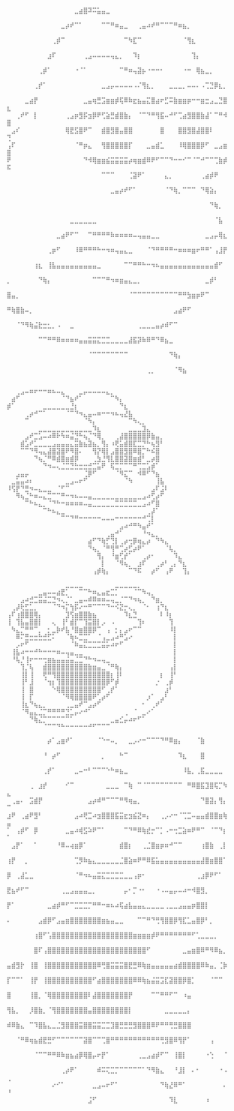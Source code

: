⠀⠀⠀⠀⠀⠀⠀⠀⠀⠀⠀⠀⠀⠀⠀⣀⣴⣿⠽⠭⣥⣤⣀⠀⠀⠀⠀⠀⠀⠀⠀⠀⠀⠀⠀⠀⠀⠀⠀⠀⠀⠀⠀⠀⠀⠀⠀⠀⠀⠀
⠀⠀⠀⠀⠀⠀⠀⠀⠀⠀⠀⠀⣀⡴⠞⠉⠁⠀⠀⠀⠀⠉⠉⠛⠶⣤⣀⠀⠀⢀⣤⠴⠞⠛⠉⠉⠉⠛⠶⣦⡀⠀⠀⠀⠀⠀⠀⠀⠀⠀
⠀⠀⠀⠀⠀⠀⠀⠀⠀⠀⢀⡾⠉⠀⠀⠀⠀⠀⠀⠀⠀⠀⠀⠀⠀⠀⠉⠳⣏⠉⠀⠀⠀⠀⠀⠀⠀⠀⠀⠈⢻⣆⠀⠀⠀⠀⠀⠀⠀⠀
⠀⠀⠀⠀⠀⠀⠀⠀⠀⣰⠏⠀⠀⠀⠀⠀⠀⢀⣠⠤⠤⠤⠤⢤⣄⡀⠀⠀⠹⡆⠀⠀⠀⠀⠀⠀⠀⠀⠀⠀⠀⢹⡄⠀⠀⠀⠀⠀⠀⠀
⠀⠀⠀⠀⠀⠀⠀⢀⡾⠁⠀⠀⠀⠀⠀⠐⠈⠁⠀⠀⠀⠀⠀⠀⠀⠉⠛⠶⢤⣽⡦⠐⠒⠒⠂⠀⠀⠀⠀⠐⠒⠀⢿⣦⣀⡀⠀⠀⠀⠀
⠀⠀⠀⠀⠀⠀⢀⡞⠁⠀⠀⠀⠀⠀⠀⠀⠀⠀⠀⠀⠀⣀⣠⡤⠤⠤⠤⠤⠠⠌⢻⣆⡀⠀⠀⠀⣀⣀⣀⡀⠤⠤⠄⠠⢉⣙⡿⣆⡀⠀
⠀⠀⠀⠀⣀⣴⡟⠀⠀⠀⠀⠀⠀⠀⠀⠀⠀⣀⣤⢶⣛⣩⣶⣶⡾⢯⠿⠷⣖⣦⣤⣍⣿⣴⠖⣋⠭⣷⣶⣶⡶⠒⠒⣶⣒⣠⣀⣙⣿⣆
⠀⠀⢀⠞⠋⠀⡇⠀⠀⠀⠀⠀⠀⢀⣠⡶⣻⡯⣲⡿⠟⢋⣵⣛⣾⣿⣷⡄⠀⠈⠉⠙⠛⢻⣯⠤⠚⠋⢉⣴⣻⣿⣿⣷⣼⠁⠉⠛⠺⣿
⠀⣠⠎⠀⠀⠀⠀⠀⠀⠀⠀⠀⠀⢿⣟⣫⣿⠟⠉⠀⠀⣾⣿⣻⣿⣤⣿⣿⠀⠀⠀⠀⠀⠀⣿⠀⠀⠀⣿⣿⣻⣿⣼⣿⣿⠇⠀⠀⠀⢙
⢠⠏⠀⠀⠀⠀⠀⠀⠀⠀⠀⠀⠀⠀⠀⠈⠛⡶⣄⠀⠀⢻⣿⣿⣿⣿⣿⡏⠀⠀⠀⣀⣤⣾⣁⠀⠀⠀⠸⢿⣿⣿⣿⡿⠋⠀⣀⣠⣶⣿
⠟⠀⠀⠀⠀⠀⠀⠀⠀⠀⠀⠀⠀⠀⠀⠀⠀⠙⠺⢿⣶⣶⣮⣭⣭⣭⣭⡴⢶⣶⣾⠿⠟⠋⠉⠉⠙⠒⠒⠊⠉⠈⠉⠚⠉⠉⢉⣷⡾⠯
⠀⠀⠀⠀⠀⠀⠀⠀⠀⠀⠀⠀⠀⠀⠀⠀⠀⠀⠀⠀⠀⠉⠉⠉⠀⠀⠀⢈⣽⠟⠁⠀⠀⠀⠀⣄⡀⠀⠀⠀⠀⠀⠀⢀⣴⡾⠟⠀⠀⠀
⠀⠀⠀⠀⠀⠀⠀⠀⠀⠀⠀⠀⠀⠀⠀⠀⠀⠀⠀⠀⠀⠀⠀⣀⣤⡴⠞⠋⠁⠀⠀⠀⠀⠀⠀⠈⠙⢷⡀⠉⠉⠉⠀⠙⢿⣵⡄⠀⠀⠀
⠀⠀⠀⠀⠀⠀⠀⠀⠀⠀⠀⠀⠀⠀⠀⠀⠀⠀⠀⠀⠀⠀⠀⠀⠀⠀⠀⠀⠀⠀⠀⠀⠀⠀⠀⠀⠀⠀⠀⠀⠀⠀⠀⠀⠀⠙⢷⡀⠀⠀
⠀⠀⠀⠀⠀⠀⠀⠀⠀⠀⠀⠀⠀⠀⣀⣀⣀⣀⣀⣀⠀⠀⠀⠀⠀⠀⠀⠀⠀⠀⠀⠀⠀⠀⠀⠀⠀⠀⠀⠀⠀⠀⠀⠀⠀⠀⠈⣧⠀⠀
⠀⠀⠀⠀⠀⠀⠀⠀⠀⠀⠀⣀⣴⠟⠋⠉⠀⠀⠉⠛⠛⠛⠛⠷⠶⠶⠶⠶⠤⢤⣤⣤⣀⣀⠀⠀⠀⠀⠀⠀⠀⠀⠀⠀⣀⣠⡤⢿⣆⠀
⠀⠀⠀⠀⠀⠀⠀⠀⠀⢀⡶⠋⠀⠀⠀⠸⠿⠛⠛⠛⠓⠒⠲⠶⢤⣤⣄⣀⠀⠀⠀⠈⠙⠛⠛⠛⠛⠒⠶⠶⠶⣶⠖⠛⠛⠁⢠⣸⡟⠀
⠀⠀⠀⠀⠀⠀⢰⣆⠀⢸⣧⣤⣤⣤⣤⣤⣤⣤⣤⣤⣀⠀⠀⠀⠀⠀⠉⠉⠛⠛⠓⠒⠲⠦⣤⣤⣤⣤⣤⣤⣤⣤⣤⣤⣤⣤⣾⠋⠀⠀
⡀⠀⠀⠀⠀⠀⠀⠙⢷⡄⠀⠀⠀⠀⠀⠀⠀⠀⠀⠉⠉⠉⠛⠲⠶⣶⣤⣄⣀⡀⠀⠀⠀⠀⠀⠀⠀⠀⠀⠀⠀⠀⠀⠀⣀⡾⠃⠀⠀⠀
⣿⣤⡀⠀⠀⠀⠀⠀⠀⠀⠀⠀⠀⠀⠀⠀⠀⠀⠀⠀⠀⠀⠀⠀⠀⠀⠀⠈⠉⠉⠉⠉⠉⠉⠉⠉⠉⠉⠛⠛⣳⣶⡶⠟⠉⠀⠀⠀⠀⠀
⠛⢷⣿⣷⠤⡀⠀⠀⠀⠀⠀⠀⠀⠀⠀⠀⠀⠀⠀⠀⠀⠀⠀⠀⠀⠀⠀⠀⠀⠀⠀⠀⠀⠀⠀⠀⠀⣠⣴⠟⠋⠀⠀⠀⠀⠀⠀⠀⠀⠀
⠀⠀⠈⠙⠻⢷⣬⣗⣒⣂⡀⠠⠀⠀⣀⠀⠀⠀⠀⠀⠀⠀⠀⠀⠀⠀⠀⠀⠀⢀⣀⣀⣀⣤⡴⠾⠋⠉⠀⠀⠀⠀⠀⠀⠀⠀⠀⠀⠀⠀
⠀⠀⠀⠀⠀⠀⠀⠉⠉⠛⠛⠿⠶⠶⠶⠶⣤⣤⣭⣭⣍⣉⣉⣀⣀⣀⣀⣼⣯⡽⠷⠿⠛⠙⠿⣦⣀⠀⠀⠀⠀⠀⠀⠀⠀⠀⠀⠀⠀⠀
⠀⠀⠀⠀⠀⠀⠀⠀⠀⠀⠀⠀⠀⠀⠀⠀⠀⠀⠈⠉⠉⠉⠉⠉⠉⠉⠉⠀⠀⠀⠀⠀⠀⠀⠀⠀⠙⢷⡄⠀⠀⠀⠀⠀⠀⠀⠀⠀⠀⠀
⠀⠀⠀⠀⠀⠀⠀⠀⠀⠀⠀⠀⠀⠀⠀⠀⠀⠀⠀⠀⠀⠀⠀⠀⠀⠀⠀⠀⠀⠀⠀⢀⡀⠀⠀⠀⠀⠈⠻⣦⠀⠀⠀⠀⠀⠀⠀⠀⠀⠀









⠀⠀⢀⣠⠤⠶⠖⠒⠒⠶⠦⠤⣄⠀⠀⠀⣀⡤⠤⠤⠤⠤⣄⡀⠀⠀⠀⠀⠀⠀⠀⠀⠀⠀⠀⠀⠀⠀⠀⠀⠀
⠀⣴⠋⠀⠀⠀⠀⠀⠀⠀⠀⠀⠈⠙⣦⠞⠁⠀⠀⠀⠀⠀⠀⠉⠳⡄⠀⠀⠀⠀⠀⠀⠀⠀⠀⠀⠀⠀⠀⠀⠀
⡾⠁⠀⠀⠀⠀⠀⠀⣀⣀⣀⣀⣀⣀⣘⡆⠀⠀⠀⠀⠀⠀⠀⠀⠀⠙⣆⠀⠀⠀⠀⠀⠀⠀⠀⠀⠀⠀⠀⠀⠀
⠀⠀⠀⠀⢀⡴⠚⠉⠁⠀⠀⠀⠀⠈⠉⠙⠲⣄⣤⠤⠶⠒⠒⠲⠦⢤⣜⣧⠀⠀⠀⠀⠀⠀⠀⠀⠀⠀⠀⠀⠀
⠀⠀⠀⠀⠉⠀⠀⠀⠀⠀⠀⠀⠀⠀⠀⠀⠀⠈⠳⡄⠀⠀⠀⠀⠀⠀⠀⠉⠳⢄⡀⠀⠀⠀⠀⠀⠀⠀⠀⠀⠀
⠀⠀⠀⠀⠀⠀⠀⣀⣀⣀⣀⣀⣀⣀⣀⣀⣀⣀⣀⠹⣆⠀⠀⠀⠀⠀⠀⣀⣀⣀⣹⣄⠀⠀⠀⠀⠀⠀⠀⠀⠀
⠀⠀⠀⠀⣠⠞⣉⣡⠤⠴⠿⠗⠳⠶⣬⣙⠓⢦⡈⠙⢿⡀⠀⠀⢀⣼⣿⣿⣿⣿⣿⡿⣷⣤⡀⠀⠀⠀⠀⠀⠀
⠀⠀⠀⣾⣡⠞⣁⣀⣀⣀⣠⣤⣤⣤⣄⣭⣷⣦⣽⣦⡀⢻⡄⠰⢟⣥⣾⣿⣏⣉⡙⠓⢦⣻⠃⠀⠀⠀⠀⠀⠀
⠀⠀⠀⠉⠉⠙⠻⢤⣄⣼⣿⣽⣿⠟⠻⣿⠄⠀⠀⢻⡝⢿⡇⣠⣿⣿⣻⣿⠿⣿⡉⠓⠮⣿⠀⠀⠀⠀⠀⠀⠀
⠀⠀⠀⠀⠀⠀⠙⢦⡈⠛⠿⣾⣿⣶⣾⡿⠀⠀⠀⢀⣳⣘⢻⣇⣿⣿⣽⣿⣶⣾⠃⣀⡴⣿⠀⠀⠀⠀⠀⠀⠀
⠀⠀⠀⠀⠀⠀⠀⠀⠙⠲⠤⢄⣈⣉⣙⣓⣒⣒⣚⣉⣥⠟⠀⢯⣉⡉⠉⠉⠛⢉⣉⣡⡾⠁⠀⠀⠀⠀⠀⠀⠀
⠀⠀⣠⣤⡤⠀⠀⠀⠀⠀⠀⠀⠀⠀⠀⠀⠀⢈⡿⠋⠀⠀⠀⠀⠈⠻⣍⠉⠀⠺⠿⠋⠙⣦⠀⠀⠀⠀⠀⠀⠀
⠀⣀⣥⣤⠴⠆⠀⠀⠀⠀⠀⠀⠀⣀⣠⠤⠖⠋⠀⠀⠀⠀⠀⠀⠀⠀⠈⠳⠀⠀⠀⠀⠀⢸⣧⠀⠀⠀⠀⠀⠀
⠸⢫⡟⠙⣛⠲⠤⣄⣀⣀⠀⠈⠋⠉⠀⠀⠀⠀⠀⠀⠀⠀⠀⠀⠀⠀⠀⠀⠀⠀⠀⠀⣠⠏⣨⠇⠀⠀⠀⠀⠀
⠀⠀⠻⢦⣈⠓⠶⠤⣄⣉⠉⠉⠛⠒⠲⠦⠤⠤⣤⣀⣀⣀⣀⣀⣀⣀⣀⣀⣀⣀⣠⠴⢋⡴⠋⠀⠀⠀⠀⠀⠀
⠀⠀⠀⠀⠉⠓⠦⣄⡀⠈⠙⠓⠒⠶⠶⠶⠶⠤⣤⣀⣀⣀⣀⣀⣉⣉⣉⣉⣉⣀⣠⠴⠋⣿⠀⠀⠀⠀⠀⠀⠀
⠀⠀⠀⠀⠀⠀⠀⠀⠉⠓⠦⣄⣀⠀⠀⠀⠀⠀⠀⠀⠀⠀⠀⠀⠀⠀⠀⠀⠀⠀⠀⢀⡼⠁⠀⠀⠀⠀⠀⠀⠀
⠀⠀⠀⠀⠀⠀⠀⠀⠀⠀⠀⠀⠉⠉⠙⠛⠒⠒⠒⠒⠒⠤⠤⠤⠒⠒⠒⠒⠒⠒⠚⢉⡇⠀⠀⠀⠀⠀⠀⠀⠀
⠀⠀⠀⠀⠀⠀⠀⠀⠀⠀⠀⠀⠀⠀⠀⠀⠀⠀⠀⠀⠀⠀⠀⠀⠀⣠⠴⠚⠛⠳⣤⠞⠁⠀⠀⠀⠀⠀⠀⠀⠀
⠀⠀⠀⠀⠀⠀⠀⠀⠀⠀⠀⠀⠀⠀⠀⠀⠀⠀⠀⠀⠀⠀⢀⣤⠚⠁⠀⠀⠀⠀⠘⠲⣄⡀⠀⠀⠀⠀⠀⠀⠀
⠀⠀⠀⠀⠀⠀⠀⠀⠀⠀⠀⠀⠀⠀⠀⠀⠀⠀⣴⠋⠙⢷⡋⢙⡇⢀⡴⢒⡿⢶⣄⡴⠀⠙⠳⣄⠀⠀⠀⠀⠀
⠀⠀⠀⠀⠀⠀⠀⠀⠀⠀⠀⠀⠀⠀⠀⠀⠀⠀⠙⢦⡀⠈⠛⢻⠛⢉⡴⣋⡴⠟⠁⠀⠀⠀⠀⠈⢧⡀⠀⠀⠀
⠀⠀⠀⠀⠀⠀⠀⠀⠀⠀⠀⠀⠀⠀⠀⠀⠀⠀⠀⠀⢻⡄⠀⠘⣶⢋⡞⠁⠀⠀⢀⡴⠂⠀⠀⠀⠀⠹⣄⠀⠀
⠀⠀⠀⠀⠀⠀⠀⠀⠀⠀⠀⠀⠀⠀⠀⠀⠀⠀⠀⠀⠀⡇⠀⠀⠈⠻⢦⡀⠀⣰⠏⠀⠀⢀⡴⠃⢀⡄⠙⣆⠀
⠀⠀⠀⠀⠀⠀⠀⠀⠀⠀⠀⠀⠀⠀⠀⠀⠀⠀⠀⢠⡾⢷⡄⠀⠀⠀⠀⠉⠙⠯⠀⠀⡴⠋⠀⢠⠟⠀⠀⢹⡄









⠀⠀⠀⠀⠀⠀⠀⠀⠀⠀⠀⠀⠀⣀⣀⣀⣀⠀⠀⠀⠀⠀⠀⠀⣀⣀⣀⣀⣀⡀⠀⠀⠀⠀⠀⠀⠀⠀
⠀⠀⠀⠀⠀⠀⠀⣀⣤⠤⠤⣴⣟⡁⠀⠀⠉⠉⠓⠶⣄⣤⣖⣉⡁⠀⠀⠀⠈⠉⠳⢤⡀⠀⠀⠀⠀⠀
⠀⠀⠀⣠⠴⣚⣉⣭⣬⣉⣙⠲⢄⡈⠁⣀⣤⠤⠾⠿⠶⠶⠤⢤⣀⡈⠉⠙⠲⢦⡀⠀⠙⣶⡀⠀⠀⠀
⠀⢀⡼⢗⣋⣁⡀⠀⠀⠀⠈⠙⠲⡍⢳⡯⠔⠒⠛⠉⠉⠉⠙⠒⠪⣝⡒⢄⡀⠀⠈⠂⠀⢰⠙⣆⠀⠀
⢠⠏⢰⣿⣿⣿⢿⡄⠀⠀⠀⠀⠀⣹⢫⣶⣿⣿⣷⣦⠀⠀⠀⠀⠀⠀⠹⣆⣙⠀⠀⠀⠀⠀⠇⠸⡆⠀
⢸⠀⢹⣧⣤⣿⣿⡇⠀⠀⢄⠀⢸⠃⣾⡏⠉⢹⣭⣿⡇⡠⠀⠠⠀⠀⠀⠀⠀⢹⠆⠀⠀⠀⠀⠀⢹⠀
⠀⠳⣄⡉⠛⠛⠉⡀⠀⡂⣀⡷⠞⣧⠘⣿⣶⣿⣿⡿⠉⠀⢠⠀⡂⡄⣠⠖⠉⠉⠀⠀⠀⠀⠀⠀⠸⡇
⠀⠀⠿⠍⣛⣒⣒⣓⣚⣋⠅⠀⠀⠈⢷⠦⣉⣉⠁⠀⠈⢠⣀⣠⠴⠛⣡⠔⠀⠀⠀⠀⠀⠀⠀⠀⠀⡇
⠀⠀⡠⠖⠋⠀⠀⠀⠀⠀⠀⠀⠀⠀⠈⠷⣤⣍⣉⣉⣉⣭⡥⠴⠖⠋⠀⠀⠀⠀⠀⠀⠀⠀⠀⠀⠀⡇
⠀⢸⣧⠴⠒⠒⠚⠓⠒⠒⠒⠶⠤⢤⣤⣀⣀⠀⠀⠀⠀⠀⠀⠀⠀⠀⠀⠀⠀⠀⠀⠀⠀⠀⠀⠀⠀⡇
⠀⠘⢧⡘⢸⠖⠒⠒⢒⣶⣦⣤⣤⣬⣤⣈⣉⠙⠓⠲⠤⢤⣀⠀⠀⠀⠀⠀⠀⠀⠀⠀⠀⠀⠀⠀⠀⡇
⠀⠀⠀⢹⡈⢧⠀⠀⣾⣿⣿⣿⣿⣿⣿⣿⣿⣿⣷⣶⣤⣀⠈⠛⢷⡄⠀⠀⠀⠀⠀⠀⠀⠀⠀⠀⢠⡇
⠀⠀⠀⢸⡇⢸⠀⠀⢟⠛⢻⣿⣿⣿⣿⣿⣿⣿⣿⣿⣿⣿⣿⡆⢸⠇⠀⠀⠀⠀⠀⠀⠀⠀⡆⠀⢸⠃
⠀⠀⠀⢸⠃⣸⠀⠀⠈⢲⡆⢹⣿⣿⣿⣿⣿⣿⣿⣿⣿⣿⡿⠋⡾⠀⠀⠀⠀⠀⠀⠀⠀⡐⠀⢀⡾⠀
⠀⠀⠀⢸⠀⣿⠀⠀⠀⠀⠑⢿⣿⣿⣿⣿⣿⣿⣿⣿⣿⠋⢀⡞⠁⠀⠀⠀⠀⠀⠀⠀⠀⠀⠀⣰⠃⠀
⠀⠀⠀⢸⠀⡏⠀⠀⠀⠀⠀⠀⠈⠻⢿⣿⣿⣿⣿⠟⢁⡴⠋⠀⠀⠀⠀⠀⠀⠀⠀⡰⠁⠀⣠⠃⠀⠀
⠀⠀⠀⢸⣆⠙⢦⣄⡀⠀⠀⠀⠀⢀⣀⣤⠞⠉⣠⡴⠋⠀⠀⠀⠀⠀⠀⠀⠀⠀⠂⠀⢀⠞⠁⠀⠀⠀
⠀⠀⠀⠈⠻⣤⣄⣈⡉⠛⠛⠛⠛⣙⣁⡤⠔⠚⠁⠀⠀⠀⠀⠀⠀⠀⢀⠀⠈⠀⣀⠔⠁⠀⠀⠀⠀⠀
⠀⠀⠀⠀⠀⠙⢷⣌⡉⠉⠉⠉⠉⠉⠁⠀⠀⠀⠀⠀⠀⠀⠀⣀⣤⣊⡤⠴⠖⠋⠁⠀⠀⠀⠀⠀⠀⠀
⠀⠀⠀⠀⠀⠀⠀⠀⠈⠉⠉⠙⠓⠒⠒⠒⠒⠒⠚⠋⠉⠉⠉⠀⠀⠀⠀⠀⠀⠀⠀⠀⠀⠀⠀⠀⠀⠀




⠀⠀⠀⠀⠀⠀⠀⠀⠀⡴⠁⣠⣶⠞⠁⠀⠀⠀⠀⠀⠈⠑⠒⠤⡀⠀⠀⣀⡠⠔⠒⠉⠉⠉⠙⠛⠿⣶⡄⠀⠀⠀⠈⣷⠀⠀⠀⠀⠀⠀
⠀⠀⠀⠀⠀⠀⠀⠀⠘⠀⡴⠋⠀⠀⠀⠀⠀⠀⠀⠀⠀⡀⠀⠀⠀⠓⠉⠀⠀⠀⠀⠀⠀⠀⠀⠀⠀⠀⠹⣆⠀⠀⠀⣿⠀⠀⠀⠀⠀⠀
⠀⠀⠀⠀⠀⠀⠀⠀⢀⡞⠁⠀⠀⠀⠀⣀⠤⠒⠃⠉⠉⠉⠑⠓⠶⣦⣀⠀⠀⠀⠀⠀⠀⠀⠀⠀⠀⠀⠀⠸⣧⡀⢀⣯⣀⣀⣀⣀⠀⠀
⠀⠀⠀⠀⠀⢀⠀⣰⡞⠀⠀⠀⠀⠊⠉⠀⠀⠀⠀⠀⠀⠀⣀⣀⣀⠀⠉⢷⠀⠉⠈⠉⠉⠉⠉⠉⠉⠉⠉⠀⠛⠿⣿⣯⣹⣿⢯⡉⠳⣄
⠀⢀⣤⠄⠀⣩⣾⡟⠀⠀⠀⠀⠀⠀⠀⠀⠀⠀⣠⡴⠾⠛⠉⠉⠉⠛⠻⢶⣤⡀⠀⠀⠀⠀⠀⠀⠀⠀⠀⠀⠀⠀⠀⠙⣿⣽⡄⢻⡄⠉
⣰⠟⠀⢀⣴⠟⣻⠃⠀⠀⠀⠀⠀⠀⠀⣠⠴⢟⣉⠴⣲⣿⣿⣿⣯⣭⣖⣲⣮⣝⠶⡄⠀⠀⢀⡠⠔⠒⠈⢉⣉⠤⣤⣤⣾⣿⣿⣶⢷⣤
⠁⠀⢠⡾⠋⠀⡿⠀⠀⠀⠀⠀⠀⣀⣤⠴⢾⣫⠵⠟⠉⠁⠀⠀⠀⠀⠉⠙⠛⠿⢷⣞⡒⠉⡁⠠⠒⢒⣉⣵⠶⠟⠛⠉⠀⠈⠉⠙⡆⠁
⠀⣠⡟⠁⠀⠀⠁⠀⠀⠀⠀⠘⠿⠤⢴⣶⡿⠁⠀⠀⠀⠀⠀⠀⠀⣾⣿⡆⠀⠀⢀⣈⣿⣶⡶⠶⠚⠉⠉⠀⠀⠀⠀⢰⣿⣷⠀⢀⡇⠀
⢰⡟⠀⠀⡀⠀⠀⠀⠀⠀⠀⠀⠀⠀⠀⢉⡻⠷⣦⣄⣀⣀⣀⣀⣀⣈⣿⣵⠶⠟⠛⠿⣯⣥⣤⣤⣤⣤⣤⣤⣤⣤⣤⣼⣿⣶⣿⣿⠁⠀
⡿⠀⢀⣼⣁⣀⠀⠀⠀⠀⠀⠀⠀⠀⠀⠈⠛⠲⠦⣤⣭⣍⣉⣉⣉⣉⣀⣀⢠⡶⠂⠀⠀⠀⠀⠀⠀⠀⠀⠀⠀⠀⢀⣰⡿⠟⠋⠁⠀⠀
⣟⣦⠞⠋⠉⠀⠀⠀⠀⠀⠀⠀⢀⣀⣠⣤⣤⣤⣀⡀⠀⠀⠀⠀⠀⠀⡤⠂⡉⠐⠂⠀⠀⠐⠠⠤⣤⡤⠤⠴⠒⠺⣿⣻⡀⠀⠀⠀⠀⠀
⡟⠁⠀⠀⠀⠀⠀⠀⠀⣀⣴⡾⠛⠋⠉⣉⣉⣉⡉⠛⠛⠒⠶⠦⠴⢯⣴⣧⣤⣤⣄⣀⣀⣀⣀⢀⣀⣀⣠⣤⣤⡶⣿⣿⡇⠀⠀⠀⠀⠀
⠄⠀⠀⠀⠀⠀⠀⣠⣾⡿⠋⣠⣤⣶⣿⣿⣿⣿⣿⣿⣿⣶⣦⣤⣀⣀⠀⠀⠀⠉⠉⠛⠙⢛⢻⣿⣿⡿⢻⣏⣁⣤⣿⡿⠃⡀⠀⠀⠀⠀
⠀⠀⠀⠀⠀⠀⢰⣿⠋⢡⣿⣿⣿⣿⣿⣿⣿⣿⣿⣿⣿⣿⣿⣿⣿⣿⣿⣿⣶⣶⣶⣶⡾⠟⠛⠛⠛⠛⠛⠛⠛⠋⢁⣀⣀⣀⡀⠀⠀⠀
⠀⠀⠀⠀⠀⠀⣿⠏⢠⣿⣿⣿⣿⣿⣿⣿⣿⣿⣿⣿⣿⣿⣿⣿⣿⣿⣿⣿⣿⣿⣿⠋⠀⠀⠀⠀⠀⠀⠀⣀⣤⣶⣿⠿⠛⠻⠿⣦⡀⠀
⣤⣾⣻⡗⠀⢸⣿⠀⢸⣿⣿⣿⣿⣿⣿⣿⣿⣿⣿⣿⠿⢛⣿⣭⣭⣭⣿⣟⣛⠿⢷⣶⣤⣤⣤⣤⣤⣴⣾⣿⣿⣿⣿⠿⠷⣤⡀⢈⡷⠀
⡏⠉⠉⠁⠀⢸⡟⠀⢸⣿⣿⣿⣿⣿⣿⣿⣿⣿⣿⠋⣴⣿⣿⣿⣿⣿⣿⣿⠿⠿⢷⣦⣬⣭⣩⣏⣽⣿⣿⡿⣿⡁⠀⠀⠀⠈⠉⠉⠀⠀
⣿⠀⠀⠀⠀⢸⣿⡀⠈⢿⣿⣿⣿⣿⣿⣿⣿⣿⠇⣼⣿⣿⣿⣿⣿⣿⣿⡟⠀⠀⠀⠀⠉⠉⠛⠛⠋⠉⠀⠰⣤⠀⠀⠀⠀⠀⠀⠀⠀⠀
⢻⣧⡀⠀⠀⡸⣿⣷⡀⠈⢻⣿⣿⣿⣿⣿⣿⣿⣤⣿⣿⣿⣿⣿⣿⣿⣿⡇⠀⠀⠀⠀⠀⠀⠀⣀⣀⣀⣀⣀⡄⠀⠀⠀⠀⠀⠀⠀⠀⠀
⠾⠿⣷⣄⠀⠉⠹⣿⣧⣄⣀⣈⣻⣿⣿⣿⣭⣿⣿⣭⣭⣉⣉⣹⣿⣛⣛⣛⣻⣿⣿⣿⠿⠟⠛⠛⢛⣛⣿⣿⣿⠀⠀⠀⠀⠀⠀⠀⠀⠀
⠀⠀⠈⠛⠿⢶⣦⣾⣟⣛⠋⠉⠉⠉⠉⠉⠉⣽⣿⠉⠉⢉⣿⠛⠛⠛⠛⠛⠛⠛⠛⠛⠛⠛⢛⣻⣿⠿⢻⡟⠁⠀⠀⠀⠀⢠⠀⠀⠀⠀
⠀⠀⠀⠀⠀⠀⠈⠉⠉⠛⠛⠿⠷⣶⣦⣴⡿⢿⣿⡤⠖⡟⠁⠀⠀⠀⠀⠀⠀⢀⣀⣠⣴⡾⠋⠉⠀⢸⣿⡇⠀⠀⠀⠀⠐⢑⠀⠀⠈⠀
⠀⠀⠀⠀⠀⠀⠀⠀⠀⠀⠀⠀⢀⡴⠟⠁⠀⠀⠀⠀⠾⠭⢍⣉⡉⠉⠉⠉⠉⠉⠁⠙⠻⣷⣄⠀⠀⠘⣸⡇⠀⠄⠂⠀⠀⠀⠀⠐⠠⢀
⠀⠀⠀⠀⠀⠀⠀⠀⠀⠀⠔⠊⠁⠀⠀⠀⠀⠀⠀⣀⣠⠤⠖⠋⠁⠀⠀⠀⠀⠀⠀⠀⠀⠀⠙⢷⣜⠿⠛⠁⠀⠀⠀⠀⠀⠀⠀⠀⠄⠘
⠀⠀⠀⠀⠀⠀⠀⠀⠀⠀⠀⠀⠀⠀⠀⠀⠀⠀⣨⠋⠀⠀⠀⠀⠀⠀⠀⠀⠀⠀⠀⠀⠀⠀⠀⠀⠹⣇⠀⠀⠀⠀⠀⠀⠰⠀⠀⠀⠀⠀